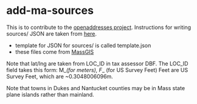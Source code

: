add-ma-sources
==============

This is to contribute to the [openaddresses project](https://github.com/openaddresses/openaddresses).
Instructions for writing sources/ JSON are taken from [here](https://github.com/openaddresses/openaddresses-conform).

* template for JSON for sources/ is called template.json
* these files come from [MassGIS](http://www.mass.gov/anf/research-and-tech/it-serv-and-support/application-serv/office-of-geographic-information-massgis/datalayers/ftpl3parcels.html)

Note that lat/lng are taken from LOC_ID in tax assessor DBF.
The LOC_ID field takes this form:
M_<X>_<Y>(for meters), F_<X>_<Y> (for US Survey Feet)
Feet are US Survey Feet, which are ~0.3048006096m.

Note that towns in Dukes and Nantucket counties may be in Mass state plane islands rather than mainland.
